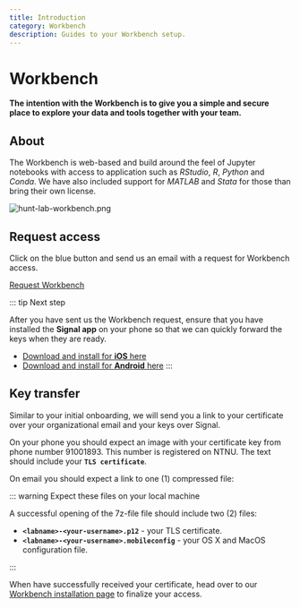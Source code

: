 ```yaml
---
title: Introduction
category: Workbench
description: Guides to your Workbench setup.
---
```


# Workbench

**The intention with the Workbench is to give you a simple and secure place to explore your data and tools together with your team.**

## About

The Workbench is web-based and build around the feel of Jupyter notebooks with access to application such as _RStudio_, _R_, _Python_ and _Conda_. We have also included support for _MATLAB_ and _Stata_ for those than bring their own license.

![hunt-lab-workbench.png](./images/hunt-lab-workbench.png)

## Request access

Click on the blue button and send us an email with a request for Workbench access.

<div class="home" style="padding: 0px;"><div class="hero">
<p class="action">
  <a href="mailto:cloud.support+hunt-cloud-request@hunt.ntnu.no?subject=%7Blabname%7D%20-%20workbench%20-%20%7Busername%7D&body=Hi%20team%2C%0A%0AI%20would%20like%20to%20try%20Workbench%20in%20%7Blabname%7D%20and%20are%20looking%20forward%20to%20receive%20my%20certificate.%20These%20are%20the%20tools%20I%20plan%20to%20use%3A%20%28Rstudio/Jupyter/Python/MATLAB/Stata%29" class="nav-link external action-button">
    Request Workbench
  </a>
</p></div></div>


::: tip Next step

After you have sent us the Workbench request, ensure that you have installed the **Signal app** on your phone so that we can quickly forward the keys when they are ready.

- [Download and install for **iOS** here](https://itunes.apple.com/us/app/signal-private-messenger/id874139669?mt=8)
- [Download and install for **Android** here](https://play.google.com/store/apps/details?id=org.thoughtcrime.securesms&hl=en)
:::

## Key transfer

Similar to your initial onboarding, we will send you a link to your certificate over your organizational email and your keys over Signal.

On your phone you should expect an image with your certificate key from phone number 91001893. This number is registered on NTNU. The text should include your **`TLS certificate`**.

On email you should expect a link to one (1) compressed file:

::: warning Expect these files on your local machine

A successful opening of the 7z-file file should include two (2) files:

- **`<labname>-<your-username>.p12`** - your TLS certificate.
- **`<labname>-<your-username>.mobileconfig`** - your OS X and MacOS configuration file.

:::

When have successfully received your certificate, head over to our [Workbench installation page](/working-in-your-lab/workbench/installation/) to finalize your access.
